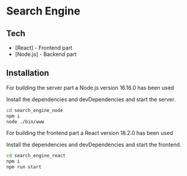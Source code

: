 # Search Engine

## Tech
- [React] - Frontend part
- [Node.js] - Backend part

## Installation

For building the server part a Node.js version 16.16.0 has been used

Install the dependencies and devDependencies and start the server.

```sh
cd search_engine_node
npm i
node ./bin/www
```

For building the frontend part a React version 18.2.0 has been used

Install the dependencies and devDependencies and start the frontend.

```sh
cd search_engine_react
npm i
npm run start
```



